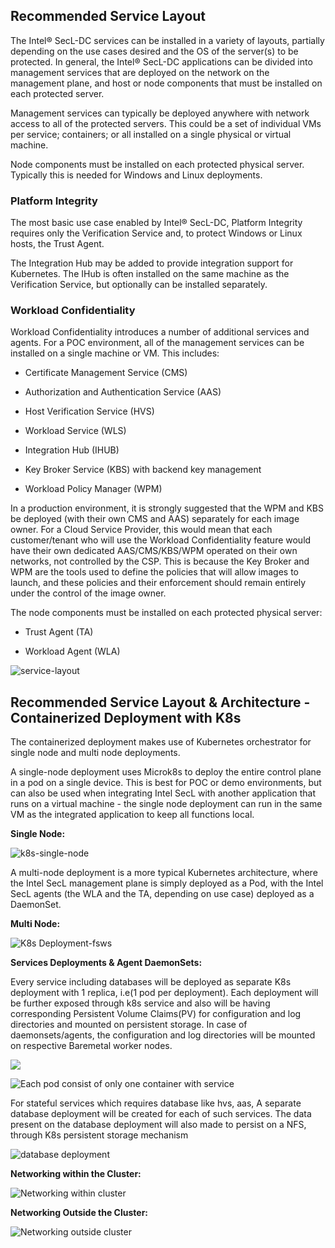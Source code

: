 ## Recommended Service Layout

The Intel® SecL-DC services can be installed in a variety of layouts, partially depending on the use cases desired and the OS of the server(s) to be protected. In general, the Intel® SecL-DC applications can be divided into management services that are deployed on the network on the management plane, and host or node components that must be installed on each protected server.

Management services can typically be deployed anywhere with network access to all of the protected servers. This could be a set of individual VMs per service; containers; or all installed on a single physical or virtual machine.

Node components must be installed on each protected physical server. Typically this is needed for Windows and Linux deployments.

### Platform Integrity

The most basic use case enabled by Intel® SecL-DC, Platform Integrity requires only the Verification Service and, to protect Windows or Linux hosts, the Trust Agent.

The Integration Hub may be added to provide integration support for Kubernetes. The IHub is often installed on the same machine as the Verification Service, but optionally can be installed separately.

### Workload Confidentiality

Workload Confidentiality introduces a number of additional services and agents. For a POC environment, all of the management services can be installed on a single machine or VM. This includes:

* Certificate Management Service (CMS)

* Authorization and Authentication Service (AAS)

* Host Verification Service (HVS)

* Workload Service (WLS)

* Integration Hub (IHUB)

* Key Broker Service (KBS) with backend key management

* Workload Policy Manager (WPM)

In a production environment, it is strongly suggested that the WPM and KBS be deployed (with their own CMS and AAS) separately for each image owner. For a Cloud Service Provider, this would mean that each customer/tenant who will use the Workload Confidentiality feature would have their own dedicated AAS/CMS/KBS/WPM operated on their own networks, not controlled by the CSP. This is because the Key Broker and WPM are the tools used to define the policies that will allow images to launch, and these policies and their enforcement should remain entirely under the control of the image owner.

The node components must be installed on each protected physical server:

* Trust Agent (TA)

* Workload Agent (WLA)

![service-layout](./images/service_layout.png)



## Recommended Service Layout & Architecture - Containerized Deployment with K8s

The containerized deployment makes use of Kubernetes orchestrator for single node and multi node deployments.

A single-node deployment uses Microk8s to deploy the entire control plane in a pod on a single device.  This is best for POC or demo environments, but can also be used when integrating Intel SecL with another application that runs on a virtual machine - the single node deployment can run in the same VM as the integrated application to keep all functions local.

**Single Node:**

![k8s-single-node](./images/single-node-ws.jpg)

A multi-node deployment is a more typical Kubernetes architecture, where the Intel SecL management plane is simply deployed as a Pod, with the Intel SecL agents (the WLA and the TA, depending on use case) deployed as a DaemonSet.

**Multi Node:**

![K8s Deployment-fsws](./images/k8s-deployment-ws.jpg)

**Services Deployments & Agent DaemonSets:**

Every service including databases will be deployed as separate K8s deployment with 1 replica, i.e(1 pod per deployment). Each deployment will be further exposed through k8s service and also will be having corresponding Persistent Volume Claims(PV) for configuration and log directories and mounted on persistent storage. In case of daemonsets/agents, the configuration and log directories will be mounted on respective Baremetal worker nodes.

![](./images/service-deployment.jpg)

![Each pod consist of only one container with service](./images/daemonsets-ws.jpg)

For stateful services which requires database like hvs, aas, A separate database deployment will be created for each of such services. The data present on the database deployment will also made to persist on a NFS, through K8s persistent storage mechanism

![database deployment](./images/hvs-db.jpg)

**Networking within the Cluster:**

![Networking within cluster](./images/inter-cluster-communication-ws.jpg)

**Networking Outside the Cluster:**

![Networking outside cluster](./images/within-cluster-communication-ws.jpg)